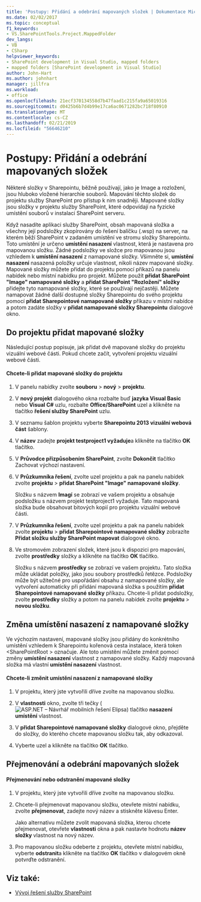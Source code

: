 ```yaml
---
title: 'Postupy: Přidání a odebrání mapovaných složek | Dokumentace Microsoftu'
ms.date: 02/02/2017
ms.topic: conceptual
f1_keywords:
- VS.SharePointTools.Project.MappedFolder
dev_langs:
- VB
- CSharp
helpviewer_keywords:
- SharePoint development in Visual Studio, mapped folders
- mapped folders [SharePoint development in Visual Studio]
author: John-Hart
ms.author: johnhart
manager: jillfra
ms.workload:
- office
ms.openlocfilehash: 21ecf370134558d7b47faad1c215fa9a65019316
ms.sourcegitcommit: d0425b6b7d4b99e17ca6ac0671282bc718f80910
ms.translationtype: MT
ms.contentlocale: cs-CZ
ms.lasthandoff: 02/21/2019
ms.locfileid: "56646210"
---
```

# <a name="how-to-add-and-remove-mapped-folders"></a>Postupy: Přidání a odebrání mapovaných složek
  Některé složky v Sharepointu, běžně používají, jako je Image a rozložení, jsou hluboko vložené hierarchie souborů. Mapování těchto složek do projektu služby SharePoint pro přístup k nim snadněji. Mapované složky jsou složky v projektu služby SharePoint, které odpovídají na fyzické umístění souborů v instalaci SharePoint serveru.

 Když nasadíte aplikaci služby SharePoint, obsah mapovaná složka a všechny její podsložky zkopírovány do řešení balíčku (.wsp) na server, na kterém běží SharePoint v zadaném umístění ve stromu složky Sharepointu. Toto umístění je určeno **umístění nasazení** vlastnost, která je nastavena pro mapovanou složku. Žádné podsložky ve složce pro mapovanou jsou vzhledem k **umístění nasazení** z namapované složky. Všimněte si, **umístění nasazení** nasazená položky určuje vlastnost, nikoli název mapované složky.
Mapované složky můžete přidat do projektu pomocí příkazů na panelu nabídek nebo místní nabídku pro projekt. Můžete použít **přidat SharePoint "Image" namapované složky** a **přidat SharePoint "Rozložení" složky** přidejte tyto namapované složky, které se používají nejčastěji. Můžete namapovat žádné další dostupné složky Sharepointu do svého projektu pomocí **přidat Sharepointové namapované složky** příkazu v místní nabídce a potom zadáte složky v **přidat namapované složky Sharepointu** dialogové okno.

## <a name="add-mapped-folders-to-a-project"></a>Do projektu přidat mapované složky
 Následující postup popisuje, jak přidat dvě mapované složky do projektu vizuální webové části. Pokud chcete začít, vytvoření projektu vizuální webové části.

#### <a name="to-add-mapped-folders-to-a-project"></a>Chcete-li přidat mapované složky do projektu

1.  V panelu nabídky zvolte **souboru** > **nový** > **projektu**.

2.  V **nový projekt** dialogového okna rozbalte buď **jazyka Visual Basic** nebo **Visual C#**  uzlu, rozbalte **Office/SharePoint** uzel a klikněte na tlačítko **řešení služby SharePoint** uzlu.

3.  V seznamu šablon projektu vyberte **Sharepointu 2013 vizuální webová část** šablony.

4.  V **název** zadejte **projekt testproject1 vyžaduje**a klikněte na tlačítko **OK** tlačítko.

5.  V **Průvodce přizpůsobením SharePoint**, zvolte **Dokončit** tlačítko Zachovat výchozí nastavení.

6.  V **Průzkumníka řešení**, zvolte uzel projektu a pak na panelu nabídek zvolte **projektu** > **přidat SharePoint "Image" namapované složky**.

     Složku s názvem **Imagí** se zobrazí ve vašem projektu a obsahuje podsložku s názvem projekt testproject1 vyžaduje. Tato mapovaná složka bude obsahovat bitových kopií pro projektu vizuální webové části.

7.  V **Průzkumníka řešení**, zvolte uzel projektu a pak na panelu nabídek zvolte **projektu** > **přidat Sharepointové namapované složky** zobrazíte  **Přidat složku služby SharePoint mapovat** dialogové okno.

8.  Ve stromovém zobrazení složek, které jsou k dispozici pro mapování, zvolte **prostředky** složky a klikněte na tlačítko **OK** tlačítko.

     Složku s názvem **prostředky** se zobrazí ve vašem projektu. Tato složka může ukládat položky, jako jsou soubory prostředků řetězce. Podsložky může být užitečné pro uspořádání obsahu z namapované složky, ale vytvoření automaticky při přidání mapovaná složka s použitím **přidat Sharepointové namapované složky** příkazu. Chcete-li přidat podsložky, zvolte **prostředky** složky a potom na panelu nabídek zvolte **projektu** > **novou složku**.

## <a name="change-the-deployment-location-of-a-mapped-folder"></a>Změna umístění nasazení z namapované složky
 Ve výchozím nastavení, mapované složky jsou přidány do konkrétního umístění vzhledem k Sharepointu kořenová cesta instalace, která token \<SharePointRoot > označuje. Ale toto umístění můžete změnit pomocí změny **umístění nasazení** vlastnost z namapované složky. Každý mapovaná složka má vlastní **umístění nasazení** vlastnost.

#### <a name="to-change-the-deployment-location-of-a-mapped-folder"></a>Chcete-li změnit umístění nasazení z namapované složky

1.  V projektu, který jste vytvořili dříve zvolte na mapovanou složku.

2.  V **vlastnosti** okno, zvolte tři tečky (![ASP.NET – Návrhář mobilních řešení Elipsa](../sharepoint/media/mwellipsis.gif "elipsa ASP.NET – Návrhář mobilních řešení")) tlačítko **nasazení umístění** vlastnost.

3.  V **přidat Sharepointové namapované složky** dialogové okno, přejděte do složky, do kterého chcete mapovanou složku tak, aby odkazoval.

4.  Vyberte uzel a klikněte na tlačítko **OK** tlačítko.

## <a name="rename-or-remove-mapped-folders"></a>Přejmenování a odebrání mapovaných složek

#### <a name="to-rename-or-remove-a-mapped-folder"></a>Přejmenování nebo odstranění mapované složky

1.  V projektu, který jste vytvořili dříve zvolte na mapovanou složku.

2.  Chcete-li přejmenovat mapovanou složku, otevřete místní nabídku, zvolte **přejmenovat**, zadejte nový název a stiskněte klávesu Enter.

     Jako alternativu můžete zvolit mapovaná složka, kterou chcete přejmenovat, otevřete **vlastnosti** okna a pak nastavte hodnotu **název složky** vlastnost na nový název.

3.  Pro mapovanou složku odeberte z projektu, otevřete místní nabídku, vyberte **odstranit**a klikněte na tlačítko **OK** tlačítko v dialogovém okně potvrďte odstranění.

## <a name="see-also"></a>Viz také:
- [Vývoj řešení služby SharePoint](../sharepoint/developing-sharepoint-solutions.md)

